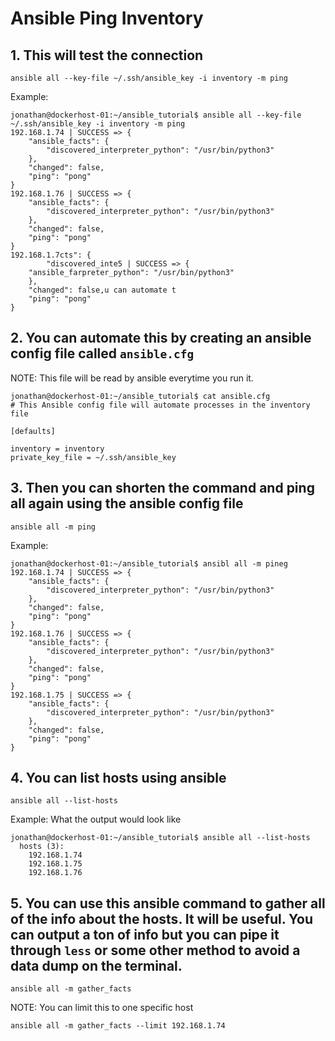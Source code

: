# Ansible Ping Inventory

## 1. This will test the connection

```
ansible all --key-file ~/.ssh/ansible_key -i inventory -m ping
```

Example:

```
jonathan@dockerhost-01:~/ansible_tutorial$ ansible all --key-file ~/.ssh/ansible_key -i inventory -m ping
192.168.1.74 | SUCCESS => {
    "ansible_facts": {
        "discovered_interpreter_python": "/usr/bin/python3"
    },
    "changed": false,
    "ping": "pong"
}
192.168.1.76 | SUCCESS => {
    "ansible_facts": {
        "discovered_interpreter_python": "/usr/bin/python3"
    },
    "changed": false,
    "ping": "pong"
}
192.168.1.7cts": {
        "discovered_inte5 | SUCCESS => {
    "ansible_farpreter_python": "/usr/bin/python3"
    },
    "changed": false,u can automate t
    "ping": "pong"
}
```

## 2. You can automate this by creating an ansible config file called `ansible.cfg`

NOTE: This file will be read by ansible everytime you run it.

```
jonathan@dockerhost-01:~/ansible_tutorial$ cat ansible.cfg
# This Ansible config file will automate processes in the inventory file

[defaults]

inventory = inventory
private_key_file = ~/.ssh/ansible_key
```

## 3. Then you can shorten the command and ping all again using the ansible config file

```
ansible all -m ping
```

Example:

```
jonathan@dockerhost-01:~/ansible_tutorial$ ansibl all -m pineg
192.168.1.74 | SUCCESS => {
    "ansible_facts": {
        "discovered_interpreter_python": "/usr/bin/python3"
    },
    "changed": false,
    "ping": "pong"
}
192.168.1.76 | SUCCESS => {
    "ansible_facts": {
        "discovered_interpreter_python": "/usr/bin/python3"
    },
    "changed": false,
    "ping": "pong"
}
192.168.1.75 | SUCCESS => {
    "ansible_facts": {
        "discovered_interpreter_python": "/usr/bin/python3"
    },
    "changed": false,
    "ping": "pong"
}
```

## 4. You can list hosts using ansible

```
ansible all --list-hosts
```

Example: What the output would look like

```
jonathan@dockerhost-01:~/ansible_tutorial$ ansible all --list-hosts
  hosts (3):
    192.168.1.74
    192.168.1.75
    192.168.1.76
```


## 5. You can use this ansible command to gather all of the info about the hosts. It will be useful. You can output a ton of info but you can pipe it through `less` or some other method to avoid a data dump on the terminal.

```
ansible all -m gather_facts
```

NOTE: You can limit this to one specific host

```
ansible all -m gather_facts --limit 192.168.1.74
```
